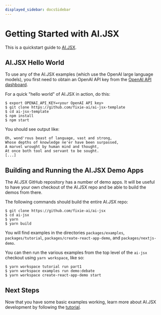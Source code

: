 ```yaml
---
displayed_sidebar: docsSidebar
---
```


# Getting Started with AI.JSX

This is a quickstart guide to [AI.JSX](https://ai-jsx.com).

## AI.JSX Hello World

To use any of the AI.JSX examples (which use the OpenAI large language models), you first need to
obtain an OpenAI API key from the [OpenAI API dashboard](https://platform.openai.com/account/api-keys).

For a quick "hello world" of AI.JSX in action, do this:

```
$ export OPENAI_API_KEY=<your OpenAI API key>
$ git clone https://github.com/fixie-ai/ai-jsx-template
$ cd ai-jsx-template
$ npm install
$ npm start
```

You should see output like:

```
Oh, wond'rous beast of language, vast and strong,
Whose depths of knowledge ne'er have been surpassed,
A marvel wrought by human mind and thought,
At once both tool and servant to be sought.
[...]
```

## Building and Running the AI.JSX Demo Apps

The AI.JSX GitHub repository has a number of demo apps. It will be useful to have your own
checkout of the AI.JSX repo and be able to build the demos from there.

The following commands should build the entire AI.JSX repo:

```
$ git clone https://github.com/fixie-ai/ai-jsx
$ cd ai-jsx
$ yarn
$ yarn build
```

You will find examples in the directories `packages/examples`, `packages/tutorial`,
`packages/create-react-app-demo`, and `packages/nextjs-demo`.

You can then run the various examples from the top level of the `ai-jsx` checkout using
`yarn workspace`, like so:

```
$ yarn workspace tutorial run part1
$ yarn workspace examples run demo:debate
$ yarn workspace create-react-app-demo start
```

## Next Steps

Now that you have some basic examples working, learn more about AI.JSX development
by following the [tutorial](./tutorial/part1-completion.md).
